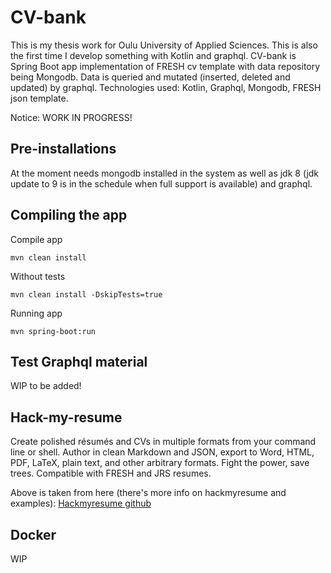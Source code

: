 # CV-bank 

This is my thesis work for Oulu University of Applied Sciences. This is also the first time I develop something with Kotlin and graphql.
CV-bank is Spring Boot app implementation of FRESH cv template with data repository being Mongodb. Data is queried and mutated (inserted, deleted and updated) by graphql. 
Technologies used: Kotlin, Graphql, Mongodb, FRESH json template.

Notice: WORK IN PROGRESS!

## Pre-installations

At the moment needs mongodb installed in the system as well as jdk 8 (jdk update to 9 is in the schedule when full support is available) and graphql.

## Compiling the app

Compile app
```
mvn clean install
```

Without tests
```
mvn clean install -DskipTests=true
```

Running app
```
mvn spring-boot:run
```

## Test Graphql material
WIP to be added!

## Hack-my-resume
Create polished résumés and CVs in multiple formats from your command line or shell. Author in clean Markdown and JSON, export to Word, HTML, PDF, LaTeX, plain text, and other arbitrary formats. Fight the power, save trees. Compatible with FRESH and JRS resumes.

Above is taken from here (there's more info on hackmyresume and examples): [Hackmyresume github](https://github.com/hacksalot/HackMyResume "Hackmyresume in github")

## Docker
WIP

